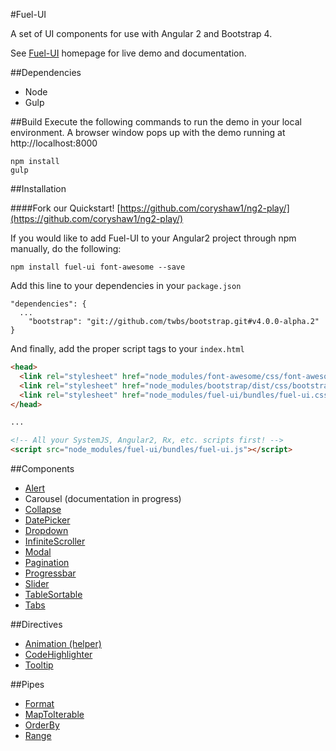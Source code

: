 #Fuel-UI

A set of UI components for use with Angular 2 and Bootstrap 4.

See [Fuel-UI](http://fuelinteractive.github.io/fuel-ui/) homepage for live demo and documentation.

##Dependencies
- Node
- Gulp

##Build
Execute the following commands to run the demo in your local environment. A browser window pops up with the demo running at http://localhost:8000

```
npm install
gulp
```

##Installation

####Fork our Quickstart! [https://github.com/coryshaw1/ng2-play/](https://github.com/coryshaw1/ng2-play/)

If you would like to add Fuel-UI to your Angular2 project through npm manually, do the following:

```
npm install fuel-ui font-awesome --save
```
Add this line to your dependencies in your `package.json`

```
"dependencies": {
  ...
    "bootstrap": "git://github.com/twbs/bootstrap.git#v4.0.0-alpha.2"
}
```
And finally, add the proper script tags to your `index.html`
```html
<head>
  <link rel="stylesheet" href="node_modules/font-awesome/css/font-awesome.min.css" />
  <link rel="stylesheet" href="node_modules/bootstrap/dist/css/bootstrap.min.css" />
  <link rel="stylesheet" href="node_modules/fuel-ui/bundles/fuel-ui.css" />
</head>

...

<!-- All your SystemJS, Angular2, Rx, etc. scripts first! -->
<script src="node_modules/fuel-ui/bundles/fuel-ui.js"></script>
```

##Components
- [Alert](https://github.com/FuelInteractive/fuel-ui/tree/master/src/components/Alert#readme)
- Carousel (documentation in progress)
- [Collapse](https://github.com/FuelInteractive/fuel-ui/tree/master/src/components/Collapse#readme)
- [DatePicker](https://github.com/FuelInteractive/fuel-ui/tree/master/src/components/DatePicker#readme)
- [Dropdown](https://github.com/FuelInteractive/fuel-ui/tree/master/src/components/Dropdown#readme)
- [InfiniteScroller](https://github.com/FuelInteractive/fuel-ui/tree/master/src/components/InfiniteScroller#readme)
- [Modal](https://github.com/FuelInteractive/fuel-ui/tree/master/src/components/Modal#readme)
- [Pagination](https://github.com/FuelInteractive/fuel-ui/tree/master/src/components/Pagination#readme)
- [Progressbar](https://github.com/FuelInteractive/fuel-ui/tree/master/src/components/Progress#readme)
- [Slider](https://github.com/FuelInteractive/fuel-ui/tree/master/src/components/Slider#readme)
- [TableSortable](https://github.com/FuelInteractive/fuel-ui/tree/master/src/components/TableSortable#readme)
- [Tabs](https://github.com/FuelInteractive/fuel-ui/tree/master/src/components/Tab#readme)

##Directives
- [Animation (helper)](https://github.com/FuelInteractive/fuel-ui/tree/master/src/directives/Animation#readme)
- [CodeHighlighter](https://github.com/FuelInteractive/fuel-ui/tree/master/src/directives/CodeHighlighter#readme)
- [Tooltip](https://github.com/FuelInteractive/fuel-ui/tree/master/src/directives/Tooltip#readme)

##Pipes
- [Format](https://github.com/FuelInteractive/fuel-ui/tree/master/src/pipes/Format#readme)
- [MapToIterable](https://github.com/FuelInteractive/fuel-ui/tree/master/src/pipes/MapToIterable#readme)
- [OrderBy](https://github.com/FuelInteractive/fuel-ui/tree/master/src/pipes/OrderBy#readme)
- [Range](https://github.com/FuelInteractive/fuel-ui/tree/master/src/pipes/Range#readme)
